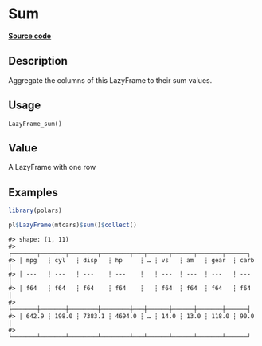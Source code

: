 
# Sum

[**Source code**](https://github.com/pola-rs/r-polars/tree/3908b5beab9ec917b825bad8f9a820caad37cb4a/R/lazyframe__lazy.R#L810)

## Description

Aggregate the columns of this LazyFrame to their sum values.

## Usage

<pre><code class='language-R'>LazyFrame_sum()
</code></pre>

## Value

A LazyFrame with one row

## Examples

``` r
library(polars)

pl$LazyFrame(mtcars)$sum()$collect()
```

    #> shape: (1, 11)
    #> ┌───────┬───────┬────────┬────────┬───┬──────┬──────┬───────┬──────┐
    #> │ mpg   ┆ cyl   ┆ disp   ┆ hp     ┆ … ┆ vs   ┆ am   ┆ gear  ┆ carb │
    #> │ ---   ┆ ---   ┆ ---    ┆ ---    ┆   ┆ ---  ┆ ---  ┆ ---   ┆ ---  │
    #> │ f64   ┆ f64   ┆ f64    ┆ f64    ┆   ┆ f64  ┆ f64  ┆ f64   ┆ f64  │
    #> ╞═══════╪═══════╪════════╪════════╪═══╪══════╪══════╪═══════╪══════╡
    #> │ 642.9 ┆ 198.0 ┆ 7383.1 ┆ 4694.0 ┆ … ┆ 14.0 ┆ 13.0 ┆ 118.0 ┆ 90.0 │
    #> └───────┴───────┴────────┴────────┴───┴──────┴──────┴───────┴──────┘

